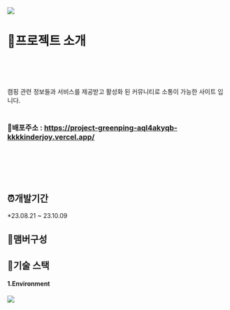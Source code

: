 

<img src="https://ifh.cc/g/ACLpkg.jpg" />

# :page_with_curl:프로젝트 소개
<br>
<br>
<br>
<br>
 캠핑 관련 정보들과 서비스를 제공받고 활성화 된 커뮤니티로 소통이 가능한 사이트 입니다.
<br>
<br>

### :round_pushpin:배포주소 : <https://project-greenping-aql4akyqb-kkkkinderjoy.vercel.app/>

<br>
<br>
<br>
<br>



## :alarm_clock:개발기간
*23.08.21 ~ 23.10.09


## :two_women_holding_hands:맴버구성






## :open_file_folder:기술 스택


#### 1.Environment

<img src="https://img.shields.io/badge/Visual Studio Code-007ACC?style=flat-square&logo=Visual Studio Code&logoColor=white"/>






